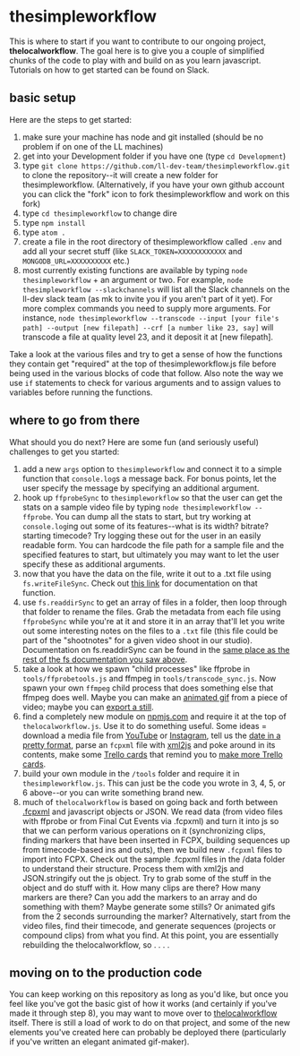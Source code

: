 # thesimpleworkflow

This is where to start if you want to contribute to our ongoing project, **thelocalworkflow**.  The goal here is to give you a couple of simplified chunks of the code to play with and build on as you learn javascript.  Tutorials on how to get started can be found on Slack.

## basic setup

Here are the steps to get started:

1. make sure your machine has node and git installed (should be no problem if on one of the LL machines)
2. get into your Development folder if you have one (type `cd Development`)
3. type `git clone https://github.com/ll-dev-team/thesimpleworkflow.git` to clone the repository--it will create a new folder for thesimpleworkflow.  (Alternatively, if you have your own github account you can click the "fork" icon to fork thesimpleworkflow and work on this fork)
4. type `cd thesimpleworkflow` to change dire
5. type `npm install`
5. type `atom .`
6. create a file in the root directory of thesimpleworkflow called `.env` and add all your secret stuff (like `SLACK_TOKEN=XXXXXXXXXXXX` and `MONGODB_URL=XXXXXXXXXX` etc.)
7. most currently existing functions are available by typing `node thesimpleworkflow` + an argument or two.  For example, `node thesimpleworkflow --slackchannels` will list all the Slack channels on the ll-dev slack team (as mk to invite you if you aren't part of it yet).  For more complex commands you need to supply more arguments.   For instance, `node thesimpleworkflow --transcode --input [your file's path] --output [new filepath] --crf [a number like 23, say]` will transcode a file at quality level 23, and it deposit it at [new filepath].

Take a look at the various files and try to get a sense of how the functions they contain get "required" at the top of thesimpleworkflow.js file before being used in the various blocks of code that follow. Also note the way we use `if` statements to check for various arguments and to assign values to variables before running the functions.  

## where to go from there

What should you do next?  Here are some fun (and seriously useful) challenges to get you started:

1. add a new `args` option to `thesimpleworkflow` and connect it to a simple function that `console.log`s a message back.  For bonus points, let the user specify the message by specifying an additional argument.
2. hook up `ffprobeSync` to `thesimpleworkflow` so that the user can get the stats on a sample video file by typing `node thesimpleworkflow --ffprobe`.  You can dump all the stats to start, but try working at `console.log`ing out some of its features--what is its width?  bitrate?  starting timecode?  Try logging these out for the user in an easily readable form.  You can hardcode the file path for a sample file and the specified features to start, but ultimately you may want to let the user specify these as additional arguments.
3. now that you have the data on the file, write it out to a .txt file using `fs.writeFileSync`.  Check out [this link](https://nodejs.org/api/fs.html#fs_fs_writefilesync_file_data_options) for documentation on that function.
4. use `fs.readdirSync` to get an array of files in a folder, then loop through that folder to rename the files.  Grab the metadata from each file using `ffprobeSync` while you're at it and store it in an array that'll let you write out some interesting notes on the files to a `.txt` file (this file could be part of the "shootnotes" for a given video shoot in our studio).  Documentation on fs.readdirSync can be found in the [same place as the rest of the fs documentation you saw above](https://nodejs.org/api/fs.html#fs_fs_readdirsync_path_options).
5. take a look at how we spawn "child processes" like ffprobe in `tools/ffprobetools.js` and ffmpeg in `tools/transcode_sync.js`.  Now spawn your own `ffmpeg` child process that does something else that ffmpeg does well.  Maybe you can make an [animated gif](http://www.bugcodemaster.com/article/convert-video-animated-gif-using-ffmpeg) from a piece of video; maybe you can [export a still](https://ffmpeg.org/ffmpeg.html#Video-Options).
6. find a completely new module on [npmjs.com](https://www.npmjs.com/) and require it at the top of `thelocalworkflow.js`.  Use it to do something useful.  Some ideas = download a media file from [YouTube](https://www.npmjs.com/package/youtube-dl) or [Instagram](https://www.npmjs.com/package/instagram-save), tell us the [date in a pretty format](https://www.npmjs.com/package/dateformat), parse an `fcpxml` file with [xml2js](https://www.npmjs.com/package/xml2js) and poke around in its contents, make some [Trello cards](https://www.npmjs.com/package/trello) that remind you to [make more Trello cards](https://media.giphy.com/media/3o7TKO2211wmPgN3Xi/giphy.gif).
7. build your own module in the `/tools` folder and require it in `thesimpleworkflow.js`.  This can just be the code you wrote in 3, 4, 5, or 6 above--or you can write something brand new.
8. much of `thelocalworkflow` is based on going back and forth between [.fcpxml](https://developer.apple.com/library/content/documentation/FinalCutProX/Reference/FinalCutProXXMLFormat/EventsandProjects/EventsandProjects.html#//apple_ref/doc/uid/TP40011227-CH12-SW1) and javascript objects or JSON.  We read data (from video files with ffprobe or from Final Cut Events via .fcpxml) and turn it into js so that we can perform various operations on it (synchronizing clips, finding markers that have been inserted in FCPX, building sequences up from timecode-based ins and outs), then we build new `.fcpxml` files to import into FCPX.  Check out the sample .fcpxml files in the /data folder to understand their structure.  Process them with xml2js and JSON.stringify out the js object.  Try to grab some of the stuff in the object and do stuff with it.  How many clips are there?  How many markers are there?  Can you add the markers to an array and do something with them?  Maybe generate some stills?  Or animated gifs from the 2 seconds surrounding the marker?  Alternatively, start from the video files, find their timecode, and generate sequences (projects or compound clips) from what you find.  At this point, you are essentially rebuilding the thelocalworkflow, so . . . .

## moving on to the production code

You can keep working on this repository as long as you'd like, but once you feel like you've got the basic gist of how it works (and certainly if you've made it through step 8), you may want to move over to [thelocalworkflow](https://github.com/ll-dev-team/thelocalworkflow) itself. There is still a load of work to do on that project, and some of the new elements you've created here can probably be deployed there (particularly if you've written an elegant animated gif-maker).
